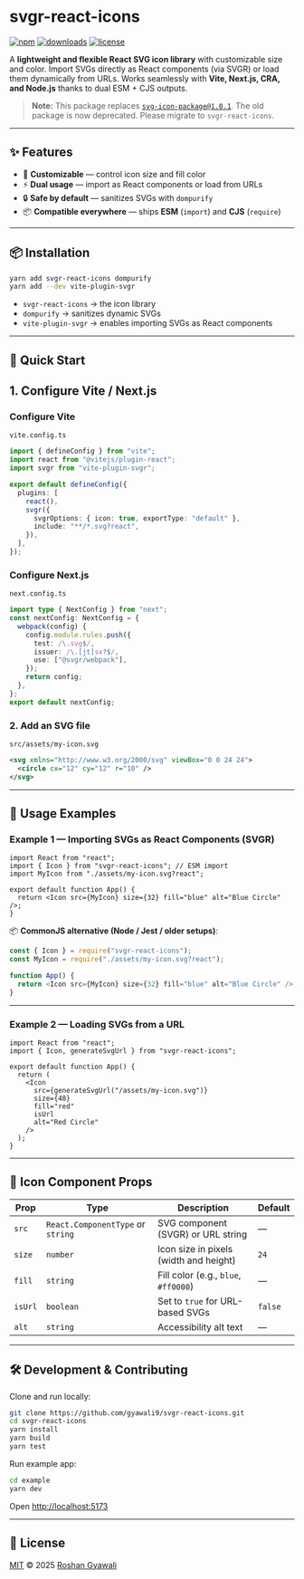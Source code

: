 # svgr-react-icons

[![npm](https://img.shields.io/npm/v/svgr-react-icons)](https://www.npmjs.com/package/svgr-react-icons)
[![downloads](https://img.shields.io/npm/dm/svgr-react-icons)](https://www.npmjs.com/package/svgr-react-icons)
[![license](https://img.shields.io/npm/l/svgr-react-icons)](https://www.npmjs.com/package/svgr-react-icons)

A **lightweight and flexible React SVG icon library** with customizable size and color. Import SVGs directly as React components (via SVGR) or load them dynamically from URLs. Works seamlessly with **Vite, Next.js, CRA, and Node.js** thanks to dual ESM + CJS outputs.

> **Note:** This package replaces [`svg-icon-package@1.0.1`](https://www.npmjs.com/package/svg-icon-package). The old package is now deprecated. Please migrate to `svgr-react-icons`.

---

## ✨ Features

- 🎨 **Customizable** — control icon size and fill color
- ⚡ **Dual usage** — import as React components or load from URLs
- 🔒 **Safe by default** — sanitizes SVGs with `dompurify`
- 📦 **Compatible everywhere** — ships **ESM** (`import`) and **CJS** (`require`)

---

## 📦 Installation

```bash
yarn add svgr-react-icons dompurify
yarn add --dev vite-plugin-svgr
```

- `svgr-react-icons` → the icon library
- `dompurify` → sanitizes dynamic SVGs
- `vite-plugin-svgr` → enables importing SVGs as React components

---

## 🚀 Quick Start

## 1. Configure Vite / Next.js

### Configure Vite

`vite.config.ts`

```ts
import { defineConfig } from "vite";
import react from "@vitejs/plugin-react";
import svgr from "vite-plugin-svgr";

export default defineConfig({
  plugins: [
    react(),
    svgr({
      svgrOptions: { icon: true, exportType: "default" },
      include: "**/*.svg?react",
    }),
  ],
});
```

### Configure Next.js

`next.config.ts`

```ts
import type { NextConfig } from "next";
const nextConfig: NextConfig = {
  webpack(config) {
    config.module.rules.push({
      test: /\.svg$/,
      issuer: /\.[jt]sx?$/,
      use: ["@svgr/webpack"],
    });
    return config;
  },
};
export default nextConfig;
```

### 2. Add an SVG file

`src/assets/my-icon.svg`

```xml
<svg xmlns="http://www.w3.org/2000/svg" viewBox="0 0 24 24">
  <circle cx="12" cy="12" r="10" />
</svg>
```

---

## 🔧 Usage Examples

### Example 1 — Importing SVGs as React Components (SVGR)

```tsx
import React from "react";
import { Icon } from "svgr-react-icons"; // ESM import
import MyIcon from "./assets/my-icon.svg?react";

export default function App() {
  return <Icon src={MyIcon} size={32} fill="blue" alt="Blue Circle" />;
}
```

📦 **CommonJS alternative (Node / Jest / older setups)**:

```js
const { Icon } = require("svgr-react-icons");
const MyIcon = require("./assets/my-icon.svg?react");

function App() {
  return <Icon src={MyIcon} size={32} fill="blue" alt="Blue Circle" />;
}
```

---

### Example 2 — Loading SVGs from a URL

```tsx
import React from "react";
import { Icon, generateSvgUrl } from "svgr-react-icons";

export default function App() {
  return (
    <Icon
      src={generateSvgUrl("/assets/my-icon.svg")}
      size={48}
      fill="red"
      isUrl
      alt="Red Circle"
    />
  );
}
```

---

## 📑 Icon Component Props

| Prop    | Type                              | Description                            | Default |
| ------- | --------------------------------- | -------------------------------------- | ------- |
| `src`   | `React.ComponentType` or `string` | SVG component (SVGR) or URL string     | —       |
| `size`  | `number`                          | Icon size in pixels (width and height) | `24`    |
| `fill`  | `string`                          | Fill color (e.g., `blue`, `#ff0000`)   | —       |
| `isUrl` | `boolean`                         | Set to `true` for URL-based SVGs       | `false` |
| `alt`   | `string`                          | Accessibility alt text                 | —       |

---

## 🛠 Development & Contributing

Clone and run locally:

```bash
git clone https://github.com/gyawali9/svgr-react-icons.git
cd svgr-react-icons
yarn install
yarn build
yarn test
```

Run example app:

```bash
cd example
yarn dev
```

Open <http://localhost:5173>

---

## 📜 License

[MIT](./LICENSE) © 2025 [Roshan Gyawali](https://github.com/gyawali9)
